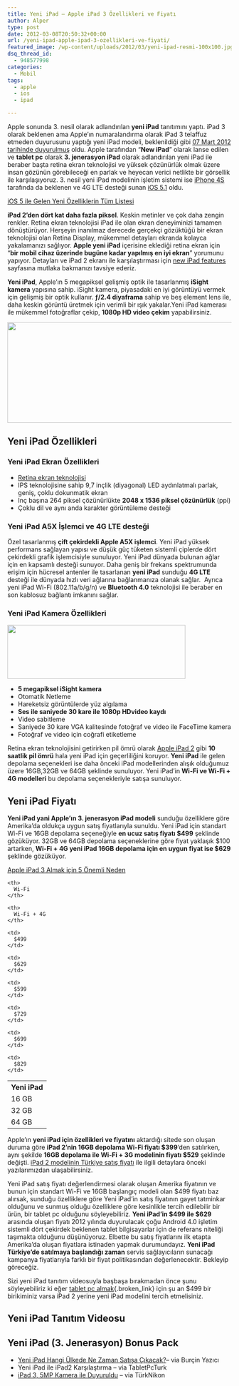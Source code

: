 ```yaml
---
title: Yeni iPad – Apple iPad 3 Özellikleri ve Fiyatı
author: Alper
type: post
date: 2012-03-08T20:50:32+00:00
url: /yeni-ipad-apple-ipad-3-ozellikleri-ve-fiyati/
featured_image: /wp-content/uploads/2012/03/yeni-ipad-resmi-100x100.jpg
dsq_thread_id:
  - 948577998
categories:
  - Mobil
tags:
  - apple
  - ios
  - ipad

---
```

Apple sonunda 3. nesil olarak adlandırılan **yeni iPad** tanıtımını yaptı. iPad 3 olarak beklenen ama Apple&#8217;ın numaralandırma olarak iPad 3 telaffuz etmeden duyurusunu yaptığı yeni iPad modeli, beklenildiği gibi <a title="Apple iPad 3 07 Mart" href="https://www.murekkep.org/apple-ipad-3-07-mart-2012de-duyurulabilir-7777" target="_blank" class="broken_link">07 Mart 2012 tarihinde duyurulmuş</a> oldu. Apple tarafından &#8220;**New iPad**&#8221; olarak lanse edilen ve **tablet pc** olarak **3. jenerasyon iPad** olarak adlandırılan yeni iPad ile beraber başta retina ekran teknolojisi ve yüksek çözünürlük olmak üzere insan gözünün görebileceği en parlak ve heyecan verici netlikte bir görsellik ile karşılaşıyoruz. 3. nesil yeni iPad modelinin işletim sistemi ise <a title="iPhone 4s özellikleri" href="https://www.murekkep.org/iphone-4s-ozellikleri-6921" target="_blank" class="broken_link">iPhone 4S</a> tarafında da beklenen ve 4G LTE desteği sunan <a title="iOS 5.1 " href="https://www.murekkep.org/ios-5-1-beta-gelistiriciler-icin-duyuruldu-7206" target="_blank" class="broken_link">iOS 5.1</a> oldu.

<p class="mavinfo">
  <a title="iOS 5 ile Gelen Yeni Özelliklerin Tüm Listesi" href="https://www.murekkep.org/ios-5-ile-gelen-yeni-ozelliklerin-tum-listesi-6882" target="_blank" class="broken_link">iOS 5 ile Gelen Yeni Özelliklerin Tüm Listesi</a>
</p>

**iPad 2&#8217;den dört kat daha fazla piksel**. Keskin metinler ve çok daha zengin renkler. Retina ekran teknolojisi iPad ile olan ekran deneyiminizi tamamen dönüştürüyor. Herşeyin inanılmaz derecede gerçekçi gözüktüğü bir ekran teknolojisi olan Retina Display, mükemmel detayları ekranda kolayca yakalamanızı sağlıyor. **Apple yeni iPad** içerisine eklediği retina ekran için &#8220;**bir mobil cihaz üzerinde bugüne kadar yapılmış en iyi ekran**&#8221; yorumunu yapıyor. Detayları ve iPad 2 ekranı ile karşılaştırması için <a title="New iPad Features" href="https://www.apple.com/ipad/features/" target="_blank">new iPad features</a> sayfasına mutlaka bakmanızı tavsiye ederiz.

**Yeni iPad**, Apple&#8217;ın 5 megapiksel gelişmiş optik ile tasarlanmış **iSight kamera** yapısına sahip. iSight kamera, piyasadaki en iyi görüntüyü vermek için gelişmiş bir optik kullanır. **ƒ/2.4 diyaframa** sahip ve beş element lens ile, daha keskin görüntü üretmek için verimli bir ışık yakalar.Yeni iPad kamerası ile mükemmel fotoğraflar çekip, **1080p HD video çekim** yapabilirsiniz.

<img class="aligncenter size-full wp-image-8095" title="yeni-ipad-resmi" src="https://www.murekkep.org/wp-content/uploads/2012/03/yeni-ipad-resmi.jpg" alt="" width="550" height="226" srcset="https://www.murekkep.org/wp-content/uploads/2012/03/yeni-ipad-resmi.jpg 550w, https://www.murekkep.org/wp-content/uploads/2012/03/yeni-ipad-resmi-400x164.jpg 400w, https://www.murekkep.org/wp-content/uploads/2012/03/yeni-ipad-resmi-50x20.jpg 50w, https://www.murekkep.org/wp-content/uploads/2012/03/yeni-ipad-resmi-300x123.jpg 300w" sizes="(max-width: 550px) 100vw, 550px" /> 

## Yeni iPad Özellikleri

### Yeni iPad Ekran Özellikleri

  * <a title="retina display nedir" href="https://www.burcinyazici.com/retina-display-nedir-2053.html" target="_blank">Retina ekran teknolojisi</a>
  * IPS teknolojisine sahip 9,7 inçlik (diyagonal) LED aydınlatmalı parlak, geniş, çoklu dokunmatik ekran
  * Inç başına 264 piksel çözünürlükte **2048 x 1536 piksel çözünürlük** (ppi)
  * Çoklu dil ve aynı anda karakter görüntüleme desteği

### Yeni iPad A5X İşlemci ve 4G LTE desteği

Özel tasarlanmış **çift çekirdekli Apple A5X işlemci**. Yeni iPad yüksek performans sağlayan yapısı ve düşük güç tüketen sistemli çiplerde dört çekirdekli grafik işlemcisiyle sunuluyor. Yeni iPad dünyada bulunan ağlar için en kapsamlı desteği sunuyor. Daha geniş bir frekans spektrumunda erişim için hücresel antenler ile tasarlanan **yeni iPad** sunduğu **4G LTE** desteği ile dünyada hızlı veri ağlarına bağlanmanıza olanak sağlar.  Ayrıca yeni iPad Wi-Fi (802.11a/b/g/n) ve **Bluetooth 4.0** teknolojisi ile beraber en son kablosuz bağlantı imkanını sağlar.

### Yeni iPad Kamera Özellikleri

<img class="alignright size-full wp-image-8101" title="yeni-ipad-ust" src="https://www.murekkep.org/wp-content/uploads/2012/03/yeni-ipad-ust.jpg" alt="" width="400" height="121" srcset="https://www.murekkep.org/wp-content/uploads/2012/03/yeni-ipad-ust.jpg 400w, https://www.murekkep.org/wp-content/uploads/2012/03/yeni-ipad-ust-50x15.jpg 50w, https://www.murekkep.org/wp-content/uploads/2012/03/yeni-ipad-ust-300x90.jpg 300w" sizes="(max-width: 400px) 100vw, 400px" /> 

  * **5 megapiksel iSight kamera**
  * Otomatik Netleme
  * Hareketsiz görüntülerde yüz algılama
  * **Ses ile saniyede 30 kare ile 1080p HDvideo kaydı**
  * Video sabitleme
  * Saniyede 30 kare VGA kalitesinde fotoğraf ve video ile FaceTime kamera
  * Fotoğraf ve video için coğrafi etiketleme

Retina ekran teknolojisini getirirken pil ömrü olarak <a title="Apple iPad 2 özellikleri" href="https://www.murekkep.org/apple-ipad-2-ozellikleri-5112" target="_blank" class="broken_link">Apple iPad 2</a> gibi **10 saatlik pil ömrü** hala yeni iPad için geçerliliğini koruyor. **Yeni iPad** ile gelen depolama seçenekleri ise daha önceki iPad modellerinden alışık olduğumuz üzere 16GB,32GB ve 64GB şeklinde sunuluyor. Yeni iPad&#8217;in **Wi-Fi ve Wi-Fi + 4G modelleri** bu depolama seçenekleriyle satışa sunuluyor.

## Yeni iPad Fiyatı

**Yeni iPad yani Apple&#8217;ın 3. jenerasyon iPad modeli** sunduğu özelliklere göre Amerika&#8217;da oldukça uygun satış fiyatlarıyla sunuldu. Yeni iPad için standart Wi-Fi ve 16GB depolama seçeneğiyle **en ucuz satış fiyatı $499** şeklinde gözüküyor. 32GB ve 64GB depolama seçeneklerine göre fiyat yaklaşık $100 artarken, **Wi-Fi + 4G yeni iPad 16GB depolama için en uygun fiyat ise $629** şeklinde gözüküyor.

<p class="sarinfo">
  <a title="Apple iPad 3 Almak için 5 Önemli Neden" href="https://www.murekkep.org/apple-ipad-3-almak-icin-5-onemli-neden-8061" target="_blank" class="broken_link">Apple iPad 3 Almak için 5 Önemli Neden</a>
</p>

<table  class=" table table-hover" >
  <tr>
    <th>
      Yeni iPad
    </th>
    
    <th>
      Wi-Fi
    </th>
    
    <th>
      Wi-Fi + 4G
    </th>
  </tr>
  
  <tr>
    <td>
      16 GB
    </td>
    
    <td>
      $499
    </td>
    
    <td>
      $629
    </td>
  </tr>
  
  <tr>
    <td>
      32 GB
    </td>
    
    <td>
      $599
    </td>
    
    <td>
      $729
    </td>
  </tr>
  
  <tr>
    <td>
      64 GB
    </td>
    
    <td>
      $699
    </td>
    
    <td>
      $829
    </td>
  </tr>
</table>

Apple&#8217;ın **yeni iPad için özellikleri ve fiyatını** aktardığı sitede son oluşan duruma göre **iPad 2&#8217;nin 16GB depolama Wi-Fi fiyatı $399**&#8216;den satılırken, aynı şekilde **16GB depolama ile Wi-Fi + 3G modelinin fiyatı $529** şeklinde değişti. <a title="iPad 2 Türkiye Fiyat" href="https://www.murekkep.org/turkcell-ve-vodafone-ipad-2-kampanya-karsilastirmasi-6947" target="_blank" class="broken_link">iPad 2 modelinin Türkiye satış fiyatı</a> ile ilgili detaylara önceki yazılarımızdan ulaşabilirsiniz.

Yeni iPad satış fiyatı değerlendirmesi olarak oluşan Amerika fiyatının ve bunun için standart Wi-Fi ve 16GB başlangıç modeli olan $499 fiyatı baz alırsak, sunduğu özelliklere göre Yeni iPad&#8217;in satış fiyatının gayet tatminkar olduğunu ve sunmuş olduğu özelliklere göre kesinlikle tercih edilebilir bir ürün, bir tablet pc olduğunu söyleyebiliriz. **Yeni iPad&#8217;in $499 ile $629** arasında oluşan fiyatı 2012 yılında duyurulacak çoğu Android 4.0 işletim sistemli dört çekirdek beklenen tablet bilgisayarlar için de referans niteliği taşımakta olduğunu düşünüyoruz. Elbette bu satış fiyatlarını ilk etapta Amerika&#8217;da oluşan fiyatlara istinaden yapmak durumundayız. **Yeni iPad Türkiye&#8217;de satılmaya başlandığı zaman** servis sağlayıcıların sunacağı kampanya fiyatlarıyla farklı bir fiyat politikasından değerlenecektir. Bekleyip göreceğiz.

Sizi yeni iPad tanıtım videosuyla başbaşa bırakmadan önce şunu söyleyebiliriz ki eğer [tablet pc almak][1]{.broken_link} için şu an $499 bir birikiminiz varsa iPad 2 yerine yeni iPad modelini tercih etmelisiniz.

## Yeni iPad Tanıtım Videosu



## Yeni iPad (3. Jenerasyon) Bonus Pack

  * <a title="Yeni iPad Hangi Ülkede Ne zaman Satışa Çıkacak" href="https://www.burcinyazici.com/yeni-ipad-hangi-ulkede-ne-zaman-satisa-cikacak-2383.html" target="_blank">Yeni iPad Hangi Ülkede Ne Zaman Satışa Çıkacak?</a>&#8211; via Burçin Yazıcı
  * Yeni iPad ile iPad2 Karşılaştırma &#8211; via TabletPcTurk
  * <a title="iPad 3 5MP Kamera ile Duyuruldu" href="https://www.turknikon.com/ipad-3-5mp-kamera-ile-duyuruldu-7202" target="_blank" class="broken_link">iPad 3, 5MP Kamera ile Duyuruldu</a> &#8211; via TürkNikon

 [1]: https://www.murekkep.org/tablet-pc-almak-icin-5-neden-5897 "tablet pc almak"